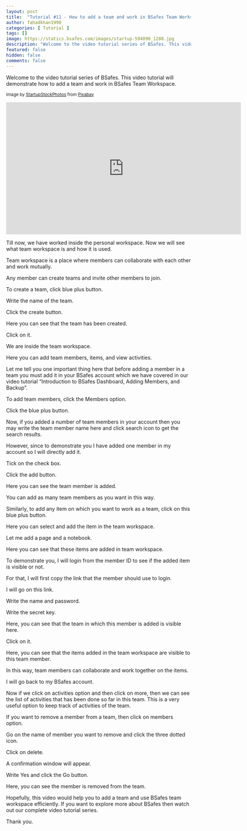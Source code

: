 ```yaml
---
layout: post
title:  "Tutorial #11 - How to add a team and work in BSafes Team Workspace"
author: fahadkhan1990 
categories: [ Tutorial ]
tags: []
image: https://statics.bsafes.com/images/startup-594090_1280.jpg 
description: "Welcome to the video tutorial series of BSafes. This video tutorial will demonstrate how to add a team and work in BSafes Team Workspace."
featured: false 
hidden: false 
comments: false
---
```

Welcome to the video tutorial series of BSafes. This video tutorial will demonstrate how to add a team and work in BSafes Team Workspace.

<sup>Image by <a href="https://pixabay.com/users/startupstockphotos-690514/">StartupStockPhotos</a> from <a href="https://pixabay.com/photos/startup-meeting-brainstorming-594090/">Pixabay</a></sup>
<iframe width="640" height="360" src="https://www.youtube.com/embed/IxfhKioDx48" frameborder="0" allow="accelerometer; autoplay; encrypted-media; gyroscope; picture-in-picture" allowfullscreen></iframe>

Till now, we have worked inside the personal workspace. Now we will see what team workspace is and how it is used.

Team workspace is a place where members can collaborate with each other and work mutually.

Any member can create teams and invite other members to join. 

To create a team, click blue plus button.

Write the name of the team.

Click the create button.

Here you can see that the team has been created.

Click on it.

We are inside the team workspace.

Here you can add team members, items, and view activities.

Let me tell you one important thing here that before adding a member in a team you must add it in your BSafes account which we have covered in our video tutorial “Introduction to BSafes Dashboard, Adding Members, and Backup”.

To add team members, click the Members option.

Click the blue plus button.

Now, if you added a number of team members in your account then you may write the team member name here and click search icon to get the search results.

However, since to demonstrate you I have added one member in my account so I will directly add it.

Tick on the check box.

Click the add button.

Here you can see the team member is added.

You can add as many team members as you want in this way.

Similarly, to add any item on which you want to work as a team, click on this blue plus button.

Here you can select and add the item in the team workspace.

Let me add a page and a notebook.

Here you can see that these items are added in team workspace.

To demonstrate you, I will login from the member ID to see if the added item is visible or not.

For that, I will first copy the link that the member should use to login.

I will go on this link.

Write the name and password.

Write the secret key.

Here, you can see that the team in which this member is added is visible here.

Click on it.

Here, you can see that the items added in the team workspace are visible to this team member.

In this way, team members can collaborate and work together on the items.

I will go back to my BSafes account.

Now if we click on activities option and then click on more, then we can see the list of activities that has been done so far in this team. This is a very useful option to keep track of activities of the team.

If you want to remove a member from a team, then click on members option.

Go on the name of member you want to remove and click the three dotted icon.

Click on delete.

A confirmation window will appear.

Write Yes and click the Go button.

Here, you can see the member is removed from the team.

Hopefully, this video would help you to add a team and use BSafes team workspace efficiently. If you want to explore more about BSafes then watch out our complete video tutorial series.

Thank you.


